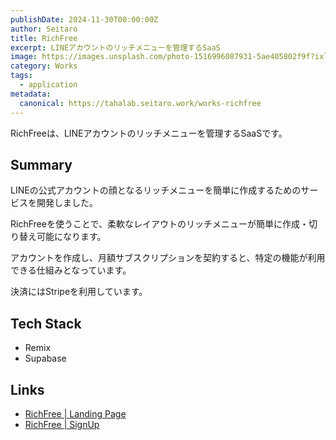 ```yaml
---
publishDate: 2024-11-30T00:00:00Z
author: Seitaro
title: RichFree
excerpt: LINEアカウントのリッチメニューを管理するSaaS
image: https://images.unsplash.com/photo-1516996087931-5ae405802f9f?ixlib=rb-4.0.3&ixid=M3wxMjA3fDB8MHxwaG90by1wYWdlfHx8fGVufDB8fHx8fA%3D%3D&auto=format&fit=crop&w=2070&q=80
category: Works
tags:
  - application
metadata:
  canonical: https://tahalab.seitaro.work/works-richfree
---
```


RichFreeは、LINEアカウントのリッチメニューを管理するSaaSです。

## Summary

LINEの公式アカウントの顔となるリッチメニューを簡単に作成するためのサービスを開発しました。

RichFreeを使うことで、柔軟なレイアウトのリッチメニューが簡単に作成・切り替え可能になります。

アカウントを作成し、月額サブスクリプションを契約すると、特定の機能が利用できる仕組みとなっています。

決済にはStripeを利用しています。

## Tech Stack

- Remix
- Supabase

## Links

- [RichFree | Landing Page](https://richfree.work)
- [RichFree | SignUp](https://app.richfree.work/signup)



